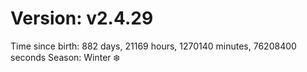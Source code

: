 # Version: v2.4.29
Time since birth: 882 days, 21169 hours, 1270140 minutes, 76208400 seconds
Season: Winter ❄️

